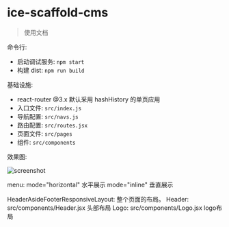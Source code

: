 # ice-scaffold-cms

> 使用文档

命令行:

* 启动调试服务: `npm start`
* 构建 dist: `npm run build`

基础设施:

* react-router @3.x 默认采用 hashHistory 的单页应用
* 入口文件: `src/index.js`
* 导航配置: `src/navs.js`
* 路由配置: `src/routes.jsx`
* 页面文件: `src/pages`
* 组件: `src/components`

效果图:

![screenshot](https://img.alicdn.com/tfs/TB1NKRzdY9YBuNjy0FgXXcxcXXa-1920-1080.png)


menu:
mode="horizontal" 水平展示
mode="inline" 垂直展示


HeaderAsideFooterResponsiveLayout: 整个页面的布局。
  Header:  src/components/Header.jsx  头部布局
     Logo:  src/components/Logo.jsx   logo布局
       
